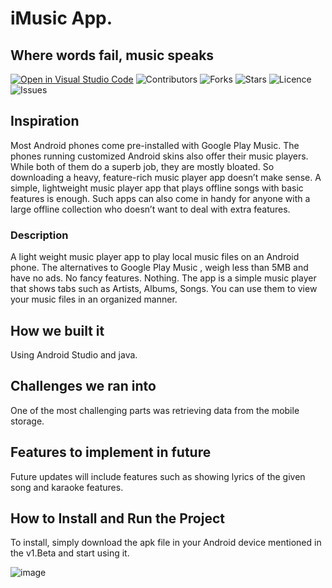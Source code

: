 # iMusic App.

## Where words fail, music speaks 

[![Open in Visual Studio Code](https://open.vscode.dev/badges/open-in-vscode.svg)](https://open.vscode.dev/Buddhad/iMusic-App)
![Contributors](https://img.shields.io/github/contributors/Buddhad/iMusic-App)
![Forks](https://img.shields.io/github/forks/Buddhad/iMusic-App)
![Stars](https://img.shields.io/github/stars/Buddhad/iMusic-App)
![Licence](https://img.shields.io/github/license/Buddhad/iMusic-App)
![Issues](https://img.shields.io/github/issues/Buddhad/iMusic-App)


## Inspiration

Most Android phones come pre-installed with Google Play Music. The phones running customized Android skins also offer their music players. While both of them do a superb job, they are mostly bloated.
So downloading a heavy, feature-rich music player app doesn’t make sense. A simple, lightweight music player app that plays offline songs with basic features is enough. Such apps can also come in handy for anyone with a large offline collection who doesn’t want to deal with extra features.

### Description

A light weight music player app to play local music files on an Android phone. The alternatives to Google Play Music , weigh less than 5MB and have no ads. No fancy features. Nothing. The app is a simple music player that shows tabs such as Artists, Albums, Songs. You can use them to view your music files in an organized manner.

## How we built it

Using Android Studio and java.

## Challenges we ran into

One of the most challenging parts was retrieving data from the mobile storage.

## Features to implement in future

Future updates will include features such as showing lyrics of the given song and karaoke features.

## How to Install and Run the Project

To install, simply download the apk file in your Android device mentioned in the v1.Beta and start using it.

![image](https://user-images.githubusercontent.com/66058598/154810174-b917d6fd-ef5c-4b71-8f14-4eeba6a81c2b.png)

